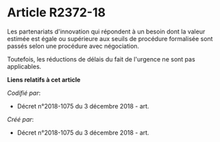 # Article R2372-18

Les partenariats d'innovation qui répondent à un besoin dont la valeur estimée est égale ou supérieure aux seuils de
procédure formalisée sont passés selon une procédure avec négociation.

Toutefois, les réductions de délais du fait de l'urgence ne sont pas applicables.

**Liens relatifs à cet article**

_Codifié par_:

  - Décret n°2018-1075 du 3 décembre 2018 - art.

_Créé par_:

  - Décret n°2018-1075 du 3 décembre 2018 - art.
